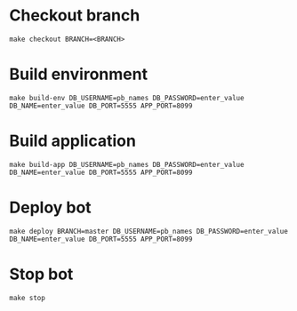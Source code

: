 # Checkout branch
```shell
make checkout BRANCH=<BRANCH>
```

# Build environment
```shell
make build-env DB_USERNAME=pb_names DB_PASSWORD=enter_value DB_NAME=enter_value DB_PORT=5555 APP_PORT=8099
```

# Build application
```shell
make build-app DB_USERNAME=pb_names DB_PASSWORD=enter_value DB_NAME=enter_value DB_PORT=5555 APP_PORT=8099
```

# Deploy bot
```shell
make deploy BRANCH=master DB_USERNAME=pb_names DB_PASSWORD=enter_value DB_NAME=enter_value DB_PORT=5555 APP_PORT=8099
```

# Stop bot
```shell
make stop
```